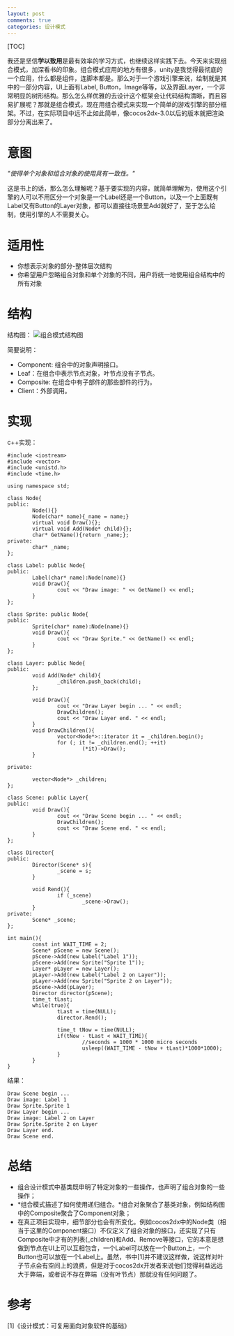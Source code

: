 ```yaml
---
layout: post
comments: true
categories: 设计模式
---
```


[TOC]

我还是坚信**学以致用**是最有效率的学习方式，也继续这样实践下去。今天来实现组合模式，加深看书的印象。组合模式应用的地方有很多，unity是我觉得最彻底的一个应用，什么都是组件，连脚本都是。那么对于一个游戏引擎来说，绘制就是其中的一部分内容，UI上面有Label, Button，Image等等，以及界面Layer，一个非常明显的树形结构。那么怎么样优雅的去设计这个框架会让代码结构清晰，而且容易扩展呢？那就是组合模式，现在用组合模式来实现一个简单的游戏引擎的部分框架。不过，在实际项目中远不止如此简单，像cocos2dx-3.0以后的版本就把渲染部分分离出来了。





# 意图
*"使得单个对象和组合对象的使用具有一致性。"*

这是书上的话，那么怎么理解呢？基于要实现的内容，就简单理解为，使用这个引擎的人可以不用区分一个对象是一个Label还是一个Button，以及一个上面既有Label又有Button的Layer对象，都可以直接往场景里Add就好了，至于怎么绘制，使用引擎的人不需要关心。

# 适用性
* 你想表示对象的部分-整体层次结构
* 你希望用户忽略组合对象和单个对象的不同，用户将统一地使用组合结构中的所有对象

# 结构
结构图：
![组合模式结构图](http://o856moet9.bkt.clouddn.com/composite.jpg)

简要说明：
* Component: 组合中的对象声明接口。
* Leaf：在组合中表示节点对象，叶节点没有子节点。
* Composite: 在组合中有子部件的那些部件的行为。
* Client：外部调用。

# 实现
c++实现：

	#include <iostream>
	#include <vector>
	#include <unistd.h>
	#include <time.h>

	using namespace std;

	class Node{
	public:
			Node(){}
			Node(char* name){_name = name;}
			virtual void Draw(){};
			virtual void Add(Node* child){};
			char* GetName(){return _name;};
	private:
			char* _name;
	};

	class Label: public Node{
	public:
			Label(char* name):Node(name){}
			void Draw(){
					cout << "Draw image: " << GetName() << endl;
			}
	};

	class Sprite: public Node{
	public:
			Sprite(char* name):Node(name){}
			void Draw(){
					cout << "Draw Sprite." << GetName() << endl;
			}
	};

	class Layer: public Node{
	public:
			void Add(Node* child){
					_children.push_back(child);
			};

			void Draw(){
					cout << "Draw Layer begin ... " << endl;
					DrawChildren();
					cout << "Draw Layer end. " << endl;
			}
			void DrawChildren(){
					vector<Node*>::iterator it = _children.begin();
					for (; it != _children.end(); ++it)
							(*it)->Draw();
			}

	private:

			vector<Node*> _children;
	};

	class Scene: public Layer{
	public:
			void Draw(){
					cout << "Draw Scene begin ... " << endl;
					DrawChildren();
					cout << "Draw Scene end. " << endl;
			}
	};

	class Director{
	public:
			Director(Scene* s){
					_scene = s;
			}

			void Rend(){
					if (_scene)
							_scene->Draw();
			}
	private:
			Scene* _scene;
	};

	int main(){
			const int WAIT_TIME = 2;
			Scene* pScene = new Scene();
			pScene->Add(new Label("Label 1"));
			pScene->Add(new Sprite("Sprite 1"));
			Layer* pLayer = new Layer();
			pLayer->Add(new Label("Label 2 on Layer"));
			pLayer->Add(new Sprite("Sprite 2 on Layer"));
			pScene->Add(pLayer);
			Director director(pScene);
			time_t tLast;
			while(true){
					tLast = time(NULL);
					director.Rend();

					time_t tNow = time(NULL);
					if(tNow - tLast < WAIT_TIME){
							//seconds = 1000 * 1000 micro seconds 
							usleep((WAIT_TIME - tNow + tLast)*1000*1000);
					}
			}
	}

结果：

	Draw Scene begin ... 
	Draw image: Label 1
	Draw Sprite.Sprite 1
	Draw Layer begin ... 
	Draw image: Label 2 on Layer
	Draw Sprite.Sprite 2 on Layer
	Draw Layer end. 
	Draw Scene end. 

# 总结
* 组合设计模式中基类既申明了特定对象的一些操作，也声明了组合对象的一些操作；
* *组合模式描述了如何使用递归组合。*组合对象聚合了基类对象，例如结构图中的Composite聚合了Component对象；
* 在真正项目实现中，细节部分也会有所变化。例如cocos2dx中的Node类（相当于这里的Component接口）不仅定义了组合对象的接口，还实现了只有Composite中才有的列表(_children)和Add、Remove等接口，它的本意是想做到节点在UI上可以互相包含，一个Label可以放在一个Button上，一个Button也可以放在一个Label上。虽然，书中[1]并不建议这样做，说这样对叶子节点会有空间上的浪费，但是对于cocos2dx开发者来说他们觉得利益远远大于弊端，或者说不存在弊端（没有叶节点）那就没有任何问题了。

# 参考
[1]《设计模式：可复用面向对象软件的基础》